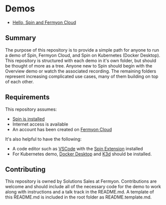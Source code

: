 # Demos

- [Hello, Spin and Fermyon Cloud](./demos/overview/README.md)

## Summary

The purpose of this repository is to provide a simple path for anyone to run a demo of Spin, Fermyon Cloud, and Spin on Kubernetes (Docker Desktop). This repository is structured with each demo in it's own folder, but should be thought of more as a tree. Anyone new to Spin should begin with the Overview demo or watch the associated recording. The remaining folders represent increasing complicated use cases, many of them building on top of each other.

## Requirements

This repository assumes:

* [Spin is installed](https://developer.fermyon.com/spin/install)
* Internet access is available
* An account has been created on [Fermyon Cloud](https://cloud.fermyon.com/)

It's also helpful to have the following:

* A code editor such as [VSCode](https://code.visualstudio.com) with the [Spin Extension](https://marketplace.visualstudio.com/items?itemName=fermyon.spin-vscode) installed
* For Kubernetes demo, [Docker Desktop](https://docs.docker.com/desktop/) and [K3d](https://k3d.io/) should be installed.

## Contributing

This repository is owned by Solutions Sales at Fermyon. Contributions are welcome and should include all of the necessary code for the demo to work along with instructions and a talk track in the README.md. A template of this README.md is included in the root folder as README.template.md.
